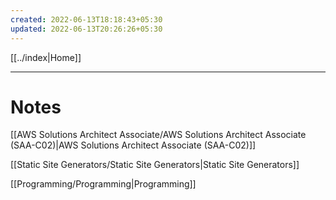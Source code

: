 ```yaml
---
created: 2022-06-13T18:18:43+05:30
updated: 2022-06-13T20:26:26+05:30
---
```

[[../index|Home]]

---
# Notes
[[AWS Solutions Architect Associate/AWS Solutions Architect Associate (SAA-C02)|AWS Solutions Architect Associate (SAA-C02)]]

[[Static Site Generators/Static Site Generators|Static Site Generators]]

[[Programming/Programming|Programming]]